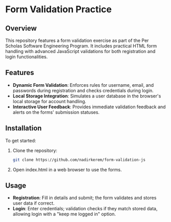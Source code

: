 # Form Validation Practice

## Overview

This repository features a form validation exercise as part of the Per Scholas Software Engineering Program. It includes practical HTML form handling with advanced JavaScript validations for both registration and login functionalities.

## Features

- **Dynamic Form Validation**: Enforces rules for username, email, and passwords during registration and checks credentials during login.
- **Local Storage Integration**: Simulates a user database in the browser's local storage for account handling.
- **Interactive User Feedback**: Provides immediate validation feedback and alerts on the forms' submission statuses.

## Installation

To get started:

1. Clone the repository:
   ```bash
   git clone https://github.com/nadirkerem/form-validation-js
   ```
2. Open index.html in a web browser to use the forms.

## Usage

- **Registration**: Fill in details and submit; the form validates and stores user data if correct.
- **Login**: Enter credentials; validation checks if they match stored data, allowing login with a "keep me logged in" option.
